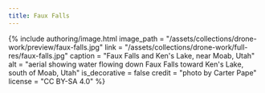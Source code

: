 ```yaml
---
title: Faux Falls
---
```


{% include authoring/image.html
    image_path = "/assets/collections/drone-work/preview/faux-falls.jpg"
    link = "/assets/collections/drone-work/full-res/faux-falls.jpg"
    caption = "Faux Falls and Ken's Lake, near Moab, Utah"
    alt = "aerial showing water flowing down Faux Falls toward Ken's Lake, south of Moab, Utah"
    is_decorative = false
    credit = "photo by Carter Pape"
    license = "CC BY-SA 4.0"
%}
